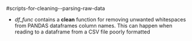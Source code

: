 #scripts-for-cleaning--parsing-raw-data
- *df_func* contains a **clean** function for removing unwanted whitespaces from PANDAS dataframes column names. This can happen when reading to a dataframe from a CSV file poorly formatted
